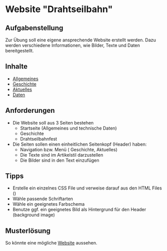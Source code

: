 # Website "Drahtseilbahn"

## Aufgabenstellung

Zur Übung soll eine eigene ansprechende Website erstellt werden. Dazu werden verschiedene Informationen, wie Bilder, Texte und Daten bereitgestellt.

## Inhalte

- [Allgemeines](content/Allgemeines.txt)
- [Geschichte](content/Geschichte.txt)
- [Aktuelles](content/Drahtseilbahnfest.txt)
- [Daten](content/Technische%20Daten.txt)

## Anforderungen

- Die Website soll aus 3 Seiten bestehen
  - Startseite (Allgemeines und technische Daten)
  - Geschichte
  - Drahtseilbahnfest
- Die Seiten sollen einen einheitlichen Seitenkopf (Header) haben:
  - Navigation bzw. Menü ( Geschichte, Aktuelles)
  - Die Texte sind im Artikelstil darzustellen
  - Die Bilder sind in den Text einzufügen

## Tipps

- Erstelle ein einzelnes CSS File und verweise darauf aus den HTML Files (<link>)
- Wähle passende Schriftarten
- Wähle ein geeignetes Farbschema
- Benutze ggf. ein geeignetes Bild als Hintergrund für den Header (background image)

## Musterlösung

So könnte eine mögliche [Website](website) aussehen.